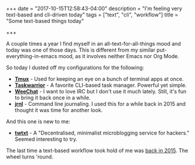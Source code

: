 +++
date = "2017-10-15T12:58:43-04:00"
description = "I'm feeling very text-based and cli-driven today"
tags = ["text", "cli", "workflow"]
title = "Some text-based things today"

+++

A couple times a year I find myself in an all-text-for-all-things mood and today was one of those days. This is different from my similar put-everything-in-emacs mood, as it involves neither Emacs nor Org Mode.

So today I dusted off my configurations for the following:

- **[Tmux][1]** - Used for keeping an eye on a bunch of terminal apps at once.
- **[Taskwarrior][2]** - A favorite CLI-based task manager. Powerful yet simple.
- **[WeeChat][3]** - I want to love IRC but I don't use it much lately. Still, it's fun to bring it back once in a while.
- **[jrnl][4]** - Command line journaling. I used this for a while back in 2015 and thought it was time for another look.

And this one is new to me:

- **[twtxt][5]** - A "Decentralised, minimalist microblogging service for hackers." Seemed interesting to try.

The last time a text-based workflow took hold of me was [back in 2015][6]. The wheel turns 'round.


[1]: https://github.com/tmux/tmux
[2]: https://taskwarrior.org
[3]: https://weechat.org
[4]: http://jrnl.sh
[5]: https://github.com/buckket/twtxt
[6]: /2015/some-of-the-terminal-apps-ive-been-using/